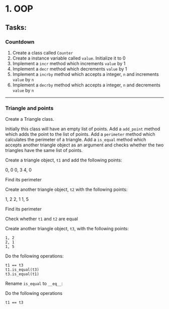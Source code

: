 # 1. OOP

## Tasks:
### Countdown

1. Create a class called `Counter`
2. Create a instance variable called `value`. Initialize it to 0
3. Implement a `incr` method which increments `value` by 1
4. Implement a `decr` method which decrements `value` by 1
5. Implement a `incrby` method which accepts a integer, `n` and increments `value` by `n`
6. Implement a `decrby` method which accepts a integer, `n` and decrements `value` by `n`

__________

### Triangle and points


Create a Triangle class.

Initially this class will have an empty list of points.
Add a `add_point` method which adds the point to the list of points.
Add a `perimeter` method which calculates the perimeter of a triangle.
Add a `is_equal` method which accepts another triangle object as an argument and checks whether the two triangles have the same list of points.

Create a triangle object, `t1` and add the following points:

0, 0
0, 3
4, 0

Find its perimeter

Create another triangle object, `t2` with the following points:

1, 2
2, 1
1, 5

Find its perimeter

Check whether `t1` and `t2` are equal

Create another triangle object, `t3`, with the following points:

```
1, 2
2, 1
1, 5
```

Do the following operations:


```
t1 == t3
t1.is_equal(t3)
t3.is_equal(t1)

```

Rename `is_equal` to `__eq__`:

Do the following operations

```
t1 == t3
```
